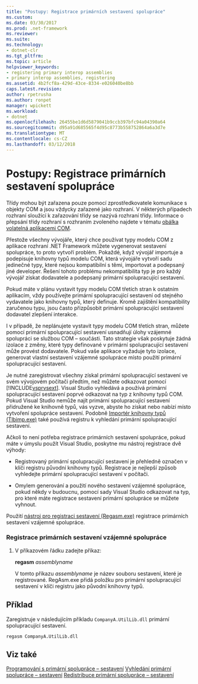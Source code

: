 ```yaml
---
title: "Postupy: Registrace primárních sestavení spolupráce"
ms.custom: 
ms.date: 03/30/2017
ms.prod: .net-framework
ms.reviewer: 
ms.suite: 
ms.technology:
- dotnet-clr
ms.tgt_pltfrm: 
ms.topic: article
helpviewer_keywords:
- registering primary interop assemblies
- primary interop assemblies, registering
ms.assetid: 4b2fcf8a-429d-43ce-8334-e026040be8bb
caps.latest.revision: 
author: rpetrusha
ms.author: ronpet
manager: wpickett
ms.workload:
- dotnet
ms.openlocfilehash: 26455be1d6d5879041b9ccb397bfc94a04390a64
ms.sourcegitcommit: d95a91d685565f4d95c8773b558752864a6a3d7e
ms.translationtype: MT
ms.contentlocale: cs-CZ
ms.lasthandoff: 03/12/2018
---
```

# <a name="how-to-register-primary-interop-assemblies"></a>Postupy: Registrace primárních sestavení spolupráce
Třídy mohou být zařazena pouze pomocí zprostředkovatele komunikace s objekty COM a jsou vždycky zařazené jako rozhraní. V některých případech rozhraní sloužící k zařazování třídy se nazývá rozhraní třídy. Informace o přepsání třídy rozhraní s rozhraním zvoleného najdete v tématu [obálka volatelná aplikacemi COM](../../../docs/framework/interop/com-callable-wrapper.md).  
  
 Přestože všechny vývojáře, který chce používat typy modelu COM z aplikace rozhraní .NET Framework můžete vygenerovat sestavení spolupráce, to proto vytvoří problém. Pokaždé, když vývojář importuje a podepisuje knihovny typů modelu COM, která vývojáře vytvoří sadu jedinečné typy, které nejsou kompatibilní s těmi, importovat a podepsaný jiné developer. Řešení tohoto problému nekompatibilita typ je pro každý vývojář získat dodavatele a podepsaný primární spolupracující sestavení.  
  
 Pokud máte v plánu vystavit typy modelu COM třetích stran k ostatním aplikacím, vždy používejte primární spolupracující sestavení od stejného vydavatele jako knihovny typů, který definuje. Kromě zajištění kompatibility zaručenou typu, jsou často přizpůsobit primární spolupracující sestavení dodavatel zlepšení interakce.  
  
 I v případě, že neplánujete vystavit typy modelu COM třetích stran, můžete pomocí primární spolupracující sestavení usnadňují úlohy vzájemné spolupráci se službou COM – součásti. Tato strategie však poskytuje žádná izolace z změny, které typy definované v primární spolupracující sestavení může provést dodavatele. Pokud vaše aplikace vyžaduje tyto izolace, generovat vlastní sestavení vzájemné spolupráce místo použití primární spolupracující sestavení.  
  
 Je nutné zaregistrovat všechny získal primární spolupracující sestavení ve svém vývojovém počítači předtím, než můžete odkazovat pomocí [!INCLUDE[vsprvsext](../../../includes/vsprvsext-md.md)]. Visual Studio vyhledává a používá primární spolupracující sestavení poprvé odkazovat na typ z knihovny typů COM. Pokud Visual Studio nemůže najít primární spolupracující sestavení přidružené ke knihovně typů, vás vyzve, abyste ho získat nebo nabízí místo vytvoření spolupráce sestavení. Podobně [Importér knihovny typů (Tlbimp.exe)](../../../docs/framework/tools/tlbimp-exe-type-library-importer.md) také používá registru k vyhledání primární spolupracující sestavení.  
  
 Ačkoli to není potřeba registrace primárních sestavení spolupráce, pokud máte v úmyslu použít Visual Studio, poskytne mu nástroj registrace dvě výhody:  
  
-   Registrovaný primární spolupracující sestavení je přehledně označen v klíči registru původní knihovny typů. Registrace je nejlepší způsob vyhledejte primární spolupracující sestavení v počítači.  
  
-   Omylem generování a použití nového sestavení vzájemné spolupráce, pokud někdy v budoucnu, pomocí sady Visual Studio odkazovat na typ, pro které máte registrace sestavení primární spolupráce se můžete vyhnout.  
  
 Použití [nástroj pro registraci sestavení (Regasm.exe)](../../../docs/framework/tools/regasm-exe-assembly-registration-tool.md) registrace primárních sestavení vzájemné spolupráce.  
  
### <a name="to-register-a-primary-interop-assembly"></a>Registrace primárních sestavení vzájemné spolupráce  
  
1.  V příkazovém řádku zadejte příkaz:  
  
     **regasm** *assemblyname*  
  
     V tomto příkazu *assemblyname* je název souboru sestavení, které je registrované. RegAsm.exe přidá položku pro primární spolupracující sestavení v klíči registru jako původní knihovny typů.  
  
## <a name="example"></a>Příklad  
 Zaregistruje v následujícím příkladu `CompanyA.UtilLib.dll` primární spolupracující sestavení.  
  
```console  
regasm CompanyA.UtilLib.dll  
```  
  
## <a name="see-also"></a>Viz také  
 [Programování s primární spolupráce – sestavení](https://msdn.microsoft.com/library/306fa1d6-0703-4004-9e93-d0a57f1be81e(v=vs.100))  
 [Vyhledání primární spolupráce – sestavení](https://msdn.microsoft.com/library/d6768e4b-cd80-414d-a4f8-05d979eb393b(v=vs.100))  
 [Redistribuce primární spolupráce – sestavení](https://msdn.microsoft.com/library/e76384f0-d631-474c-bdbd-13884cba0265(v=vs.100))
